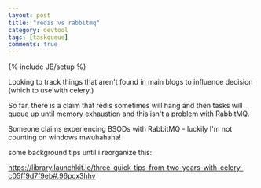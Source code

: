 ```yaml
---
layout: post
title: "redis vs rabbitmq"
category: devtool
tags: [taskqueue]
comments: true
---
```

{% include JB/setup %}

Looking to track things that aren't found in main blogs to influence decision (which to use with celery.)
  
So far, there is a claim that redis sometimes will hang and then tasks will queue up until memory exhaustion and this isn't a problem with RabbitMQ.
  
Someone claims experiencing BSODs with RabbitMQ - luckily I'm not counting on windows mwuhahaha!

  
  
some background tips until i reorganize this:
  
<https://library.launchkit.io/three-quick-tips-from-two-years-with-celery-c05ff9d7f9eb#.96pcx3hhv>

